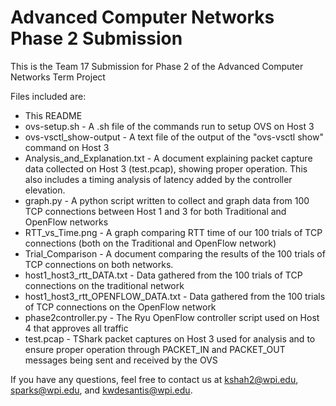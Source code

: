 # Advanced Computer Networks Phase 2 Submission

This is the Team 17 Submission for Phase 2 of the Advanced Computer Networks Term Project

Files included are:

* This README
* ovs-setup.sh - A .sh file of the commands run to setup OVS on Host 3
* ovs-vsctl_show-output - A text file of the output of the "ovs-vsctl show" command on Host 3
* Analysis_and_Explanation.txt - A document explaining packet capture data collected on Host 3 (test.pcap), showing proper operation. This also includes a timing analysis of latency added by the controller elevation. 
* graph.py - A python script written to collect and graph data from 100 TCP connections between Host 1 and 3 for both Traditional and OpenFlow networks
* RTT_vs_Time.png - A graph comparing RTT time of our 100 trials of TCP connections (both on the Traditional and OpenFlow network)
* Trial_Comparison - A document comparing the results of the 100 trials of TCP connections on both networks.  
* host1_host3_rtt_DATA.txt - Data gathered from the 100 trials of TCP connections on the traditional network
* host1_host3_rtt_OPENFLOW_DATA.txt - Data gathered from the 100 trials of TCP connections on the OpenFlow network
* phase2controller.py - The Ryu OpenFlow controller script used on Host 4 that approves all traffic
* test.pcap - TShark packet captures on Host 3 used for analysis and to ensure proper operation through PACKET_IN and PACKET_OUT messages being sent and received by the OVS

If you have any questions, feel free to contact us at kshah2@wpi.edu, sparks@wpi.edu, and kwdesantis@wpi.edu.

